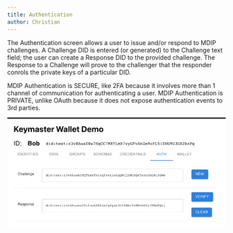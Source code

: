 ```yaml
---
title: Authentication
author: Christian
---
```


The Authentication screen allows a user to issue and/or respond to MDIP challenges. A Challenge DID is entered (or generated) to the Challenge text field; the user can create a Response DID to the provided challenge. The Response to a Challenge will prove to the challenger that the responder conrols the private keys of a particular DID.

MDIP Authentication is SECURE, like 2FA because it involves more than 1 channel of communication for authenticating a user.
MDIP Authentication is PRIVATE, unlike OAuth because it does not expose authentication events to 3rd parties.

![Authentication screen](12.png)
